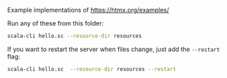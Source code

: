 
Example implementations of https://htmx.org/examples/

Run any of these from this folder:
```sh
scala-cli hello.sc --resource-dir resources
```

If you want to restart the server when files change, just add the `--restart` flag:
```sh
scala-cli hello.sc  --resource-dir resources --restart
```





